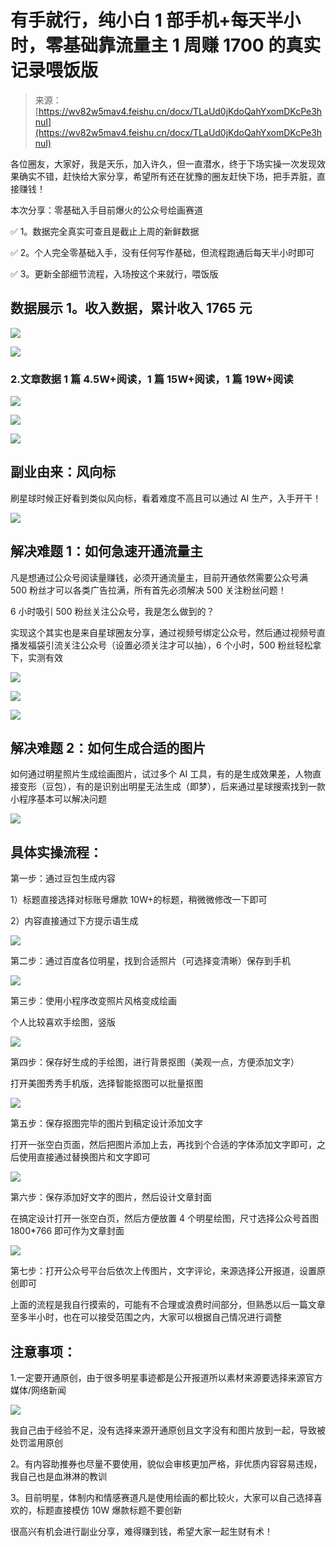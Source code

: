 # 有手就行，纯小白 1 部手机+每天半小时，零基础靠流量主 1 周赚 1700 的真实记录喂饭版

> 来源：[https://wv82w5mav4.feishu.cn/docx/TLaUd0jKdoQahYxomDKcPe3hnuI](https://wv82w5mav4.feishu.cn/docx/TLaUd0jKdoQahYxomDKcPe3hnuI)

各位圈友，大家好，我是天乐，加入许久，但一直潜水，终于下场实操一次发现效果确实不错，赶快给大家分享，希望所有还在犹豫的圈友赶快下场，把手弄脏，直接赚钱！

本次分享：零基础入手目前爆火的公众号绘画赛道

✅ 1。数据完全真实可查且是截止上周的新鲜数据

✅ 2。个人完全零基础入手，没有任何写作基础，但流程跑通后每天半小时即可

✅ 3。更新全部细节流程，入场按这个来就行，喂饭版

## 数据展示 1。收入数据，累计收入 1765 元

![](img/60e924d1e56de62d32aa3465bbbc0aee.png)

![](img/fccf50624194cd76c91333755c380374.png)

### 2.文章数据 1 篇 4.5W+阅读，1 篇 15W+阅读，1 篇 19W+阅读

![](img/6c822be6c2a38203a6d123ea1691f06c.png)

![](img/b3b9e882b0fe220f9d9c93dc8b74ab21.png)

![](img/1e570423a12865f4a1a671618e1bc6ba.png)

## 副业由来：风向标

刷星球时候正好看到类似风向标，看着难度不高且可以通过 AI 生产，入手开干！

![](img/96551bd2b91d2d5a406331c3ca4ebd87.png)

## 解决难题 1：如何急速开通流量主

凡是想通过公众号阅读量赚钱，必须开通流量主，目前开通依然需要公众号满 500 粉丝才可以各类广告拉满，所有首先必须解决 500 关注粉丝问题！

6 小时吸引 500 粉丝关注公众号，我是怎么做到的？

实现这个其实也是来自星球圈友分享，通过视频号绑定公众号，然后通过视频号直播发福袋引流关注公众号（设置必须关注才可以抽），6 个小时，500 粉丝轻松拿下，实测有效

![](img/f44ec72f533e52bdebd650c6042dd9c7.png)

![](img/92494ecc0f5d050e6194245c869855c7.png)

![](img/6b348ee4f0772e2d3904cf1d86b820cb.png)

## 解决难题 2：如何生成合适的图片

如何通过明星照片生成绘画图片，试过多个 AI 工具，有的是生成效果差，人物直接变形（豆包），有的是识别出明星无法生成（即梦），后来通过星球搜索找到一款小程序基本可以解决问题

![](img/3d18b59c6eecd8e74612ace1720486e2.png)

## 具体实操流程：

第一步：通过豆包生成内容

1）标题直接选择对标账号爆款 10W+的标题，稍微微修改一下即可

2）内容直接通过下方提示语生成

![](img/51875c0092ca44e94c832464ec8742bb.png)

第二步：通过百度各位明星，找到合适照片（可选择变清晰）保存到手机

![](img/95279f0d573f880d4c6836c08f67e926.png)

第三步：使用小程序改变照片风格变成绘画

个人比较喜欢手绘图，竖版

![](img/62a48ad3d03fca7ac5e19bcd67157169.png)

第四步：保存好生成的手绘图，进行背景抠图（美观一点，方便添加文字）

打开美图秀秀手机版，选择智能抠图可以批量抠图

![](img/af9f2b416562ea3795d3aaf0e4bbe869.png)

第五步：保存抠图完毕的图片到稿定设计添加文字

打开一张空白页面，然后把图片添加上去，再找到个合适的字体添加文字即可，之后使用直接通过替换图片和文字即可

![](img/147267e02d7041d8a13d3753dd12ad88.png)

第六步：保存添加好文字的图片，然后设计文章封面

在搞定设计打开一张空白页，然后方便放置 4 个明星绘图，尺寸选择公众号首图 1800*766 即可作为文章封面

![](img/9c9205ee9595b98cdf2caf62fbeb2cda.png)

第七步：打开公众号平台后依次上传图片，文字评论，来源选择公开报道，设置原创即可

上面的流程是我自行摸索的，可能有不合理或浪费时间部分，但熟悉以后一篇文章至多半小时，也在可以接受范围之内，大家可以根据自己情况进行调整

## 注意事项：

1.一定要开通原创，由于很多明星事迹都是公开报道所以素材来源要选择来源官方媒体/网络新闻

![](img/200866c7cb7f0bec8b45d182d33b1097.png)

我自己由于经验不足，没有选择来源开通原创且文字没有和图片放到一起，导致被处罚滥用原创

2。有内容助推券也尽量不要使用，貌似会审核更加严格，非优质内容容易违规，我自己也是血淋淋的教训

3。目前明星，体制内和情感赛道凡是使用绘画的都比较火，大家可以自己选择喜欢的，标题直接模仿 10W 爆款标题不要创新

很高兴有机会进行副业分享，难得赚到钱，希望大家一起生财有术！